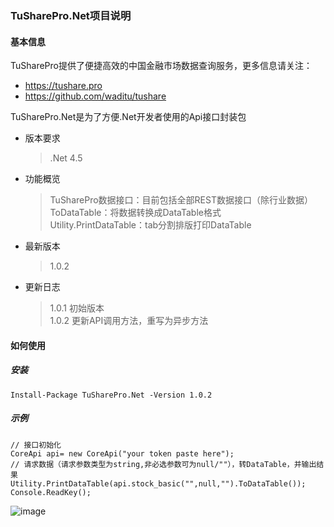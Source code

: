 ### TuSharePro.Net项目说明

#### 基本信息
TuSharePro提供了便捷高效的中国金融市场数据查询服务，更多信息请关注：
- https://tushare.pro
- https://github.com/waditu/tushare

TuSharePro.Net是为了方便.Net开发者使用的Api接口封装包
- 版本要求
    > .Net 4.5
- 功能概览
    > TuSharePro数据接口：目前包括全部REST数据接口（除行业数据）   
    > ToDataTable：将数据转换成DataTable格式   
    > Utility.PrintDataTable：tab分割排版打印DataTable
- 最新版本
    > 1.0.2
- 更新日志
    > 1.0.1 初始版本    
    > 1.0.2 更新API调用方法，重写为异步方法    
    
#### 如何使用
##### 安装
```
Install-Package TuSharePro.Net -Version 1.0.2
```

##### 示例
    // 接口初始化
    CoreApi api= new CoreApi("your token paste here");
    // 请求数据（请求参数类型为string,非必选参数可为null/""），转DataTable，并输出结果
    Utility.PrintDataTable(api.stock_basic("",null,"").ToDataTable());
    Console.ReadKey();
![image](https://github.com/tomhans2/TuSharePro/blob/master/screenshot.PNG)
